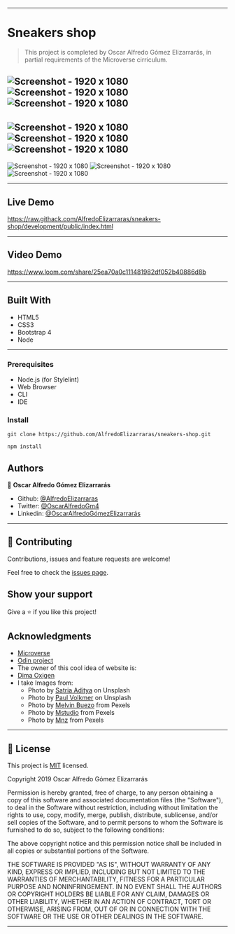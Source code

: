 
---

# Sneakers shop

> This project is completed by Oscar Alfredo Gómez Elizarrarás, in partial requirements of the Microverse cirriculum. 

![Screenshot - 1920 x 1080 ](/assets/home-desktop.png?raw=true "Screenshot")
![Screenshot - 1920 x 1080 ](/assets/home-tablet.png?raw=true "Screenshot")
![Screenshot - 1920 x 1080 ](/assets/home-phone.png?raw=true "Screenshot")
---
![Screenshot - 1920 x 1080 ](/assets/category-desktop.png?raw=true "Screenshot")
![Screenshot - 1920 x 1080 ](/assets/category-tablet.png?raw=true "Screenshot")
![Screenshot - 1920 x 1080 ](/assets/category-phone.png?raw=true "Screenshot")
---
![Screenshot - 1920 x 1080 ](/assets/product-desktop.png?raw=true "Screenshot")
![Screenshot - 1920 x 1080 ](/assets/product-tablet.png?raw=true "Screenshot")
![Screenshot - 1920 x 1080 ](/assets/product-phone.png?raw=true "Screenshot")

---

## Live Demo

https://raw.githack.com/AlfredoElizarraras/sneakers-shop/development/public/index.html

---

## Video Demo

https://www.loom.com/share/25ea70a0c111481982df052b40886d8b

---

## Built With

- HTML5
- CSS3
- Bootstrap 4
- Node 

---

### Prerequisites

- Node.js (for Stylelint)
- Web Browser
- CLI
- IDE

### Install

`git clone https://github.com/AlfredoElizarraras/sneakers-shop.git`

`npm install`

## Authors

👤 **Oscar Alfredo Gómez Elizarrarás**

- Github: [@AlfredoElizarraras](https://github.com/AlfredoElizarraras)
- Twitter: [@OscarAlfredoGm4](https://twitter.com/OscarAlfredoGm4)
- Linkedin: [@OscarAlfredoGómezElizarrarás](https://mx.linkedin.com/in/oscar-alfredo-gomez-elizarraras-999589186)

---

## 🤝 Contributing

Contributions, issues and feature requests are welcome!

Feel free to check the [issues page](https://github.com/AlfredoElizarraras/sneakers-shop/issues).

## Show your support

Give a ⭐️ if you like this project!

## Acknowledgments

- [Microverse](https://microverse.org)
- [Odin project](https://www.theodinproject.com/)
- The owner of this cool idea of website is:
- [Dima Oxigen](https://www.behance.net/gallery/80392909/AXEL-ARIGATO-Website)
- I take Images from: 
  - Photo by [Satria Aditya](https://unsplash.com/@satriaaditya04) on Unsplash
  - Photo by [Paul Volkmer](https://unsplash.com/@laup) on Unsplash
  - Photo by [Melvin Buezo](https://www.pexels.com/@melvin-buezo-1253763) from Pexels
  - Photo by [Mstudio](https://www.pexels.com/@mstudio-360817) from Pexels
  - Photo by [Mnz](https://www.pexels.com/@mnzoutfits) from Pexels
---

## 📝 License

This project is [MIT](lic.url) licensed.

Copyright 2019 Oscar Alfredo Gómez Elizarrarás

Permission is hereby granted, free of charge, to any person obtaining a copy of this software and associated documentation files (the "Software"), to deal in the Software without restriction, including without limitation the rights to use, copy, modify, merge, publish, distribute, sublicense, and/or sell copies of the Software, and to permit persons to whom the Software is furnished to do so, subject to the following conditions:

The above copyright notice and this permission notice shall be included in all copies or substantial portions of the Software.

THE SOFTWARE IS PROVIDED "AS IS", WITHOUT WARRANTY OF ANY KIND, EXPRESS OR IMPLIED, INCLUDING BUT NOT LIMITED TO THE WARRANTIES OF MERCHANTABILITY, FITNESS FOR A PARTICULAR PURPOSE AND NONINFRINGEMENT. IN NO EVENT SHALL THE AUTHORS OR COPYRIGHT HOLDERS BE LIABLE FOR ANY CLAIM, DAMAGES OR OTHER LIABILITY, WHETHER IN AN ACTION OF CONTRACT, TORT OR OTHERWISE, ARISING FROM, OUT OF OR IN CONNECTION WITH THE SOFTWARE OR THE USE OR OTHER DEALINGS IN THE SOFTWARE.

---
